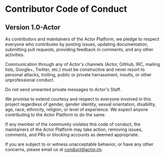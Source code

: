 # Contributor Code of Conduct
## Version 1.0-Actor

As contributors and maintainers of the Actor Platform, we pledge to respect everyone who contributes by posting issues, updating documentation, submitting pull requests, providing feedback in comments, and any other activities.

Communication through any of Actor's channels (Actor, GitHub, IRC, mailing lists, Google+, Twitter, etc.) must be constructive and never resort to personal attacks, trolling, public or private harrassment, insults, or other unprofessional conduct.

Do not send unwanted private messages to Actor's Staff.

We promise to extend courtesy and respect to everyone involved in this project regardless of gender, gender identity, sexual orientation, disability, age, race, ethnicity, religion, or level of experience. We expect anyone contributing to the Actor Platform to do the same.

If any member of the community violates this code of conduct, the maintainers of the Actor Platform may take action, removing issues, comments, and PRs or blocking accounts as deemed appropriate.

If you are subject to or witness unacceptable behavior, or have any other concerns, please email us at [conduct@actor.im](mailto:conduct@actor.im).
